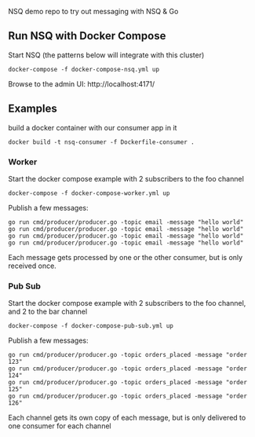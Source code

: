 

NSQ demo repo to try out messaging with NSQ & Go

## Run NSQ with Docker Compose

Start NSQ (the patterns below will integrate with this cluster)

	docker-compose -f docker-compose-nsq.yml up

Browse to the admin UI: http://localhost:4171/


## Examples
    
build a docker container with our consumer app in it
    
    docker build -t nsq-consumer -f Dockerfile-consumer .

### Worker

Start the docker compose example with 2 subscribers to the foo channel

    docker-compose -f docker-compose-worker.yml up

Publish a few messages:

	go run cmd/producer/producer.go -topic email -message "hello world"
	go run cmd/producer/producer.go -topic email -message "hello world"
	go run cmd/producer/producer.go -topic email -message "hello world"
	go run cmd/producer/producer.go -topic email -message "hello world"

Each message gets processed by one or the other consumer, but is only received once.

### Pub Sub

Start the docker compose example with 2 subscribers to the foo channel, and 2 to the bar channel

    docker-compose -f docker-compose-pub-sub.yml up
    
Publish a few messages:

	go run cmd/producer/producer.go -topic orders_placed -message "order 123"
	go run cmd/producer/producer.go -topic orders_placed -message "order 124"
	go run cmd/producer/producer.go -topic orders_placed -message "order 125"
	go run cmd/producer/producer.go -topic orders_placed -message "order 126"


Each channel gets its own copy of each message, but is only delivered to one consumer for each channel
